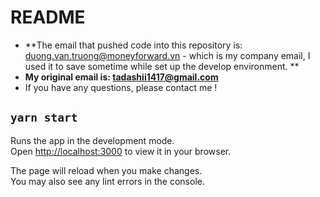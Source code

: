 # README

- **The email that pushed code into this repository is: duong.van.truong@moneyforward.vn - which is my company email, I used it to save sometime while set up the develop environment. **
- **My original email is: tadashii1417@gmail.com**
- If you have any questions, please contact me !

## `yarn start`

Runs the app in the development mode.\
Open [http://localhost:3000](http://localhost:3000) to view it in your browser.

The page will reload when you make changes.\
You may also see any lint errors in the console.

